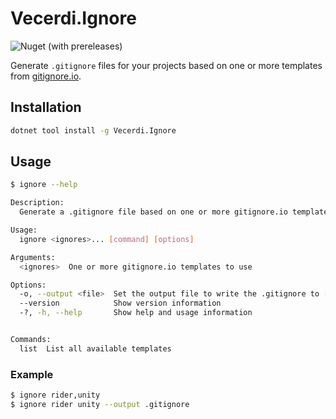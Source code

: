 # Vecerdi.Ignore

![Nuget (with prereleases)](https://img.shields.io/nuget/vpre/Vecerdi.Ignore)


Generate `.gitignore` files for your projects based on one or more templates from [gitignore.io](https://gitignore.io).

## Installation

```bash
dotnet tool install -g Vecerdi.Ignore
```

## Usage

```bash
$ ignore --help

Description:
  Generate a .gitignore file based on one or more gitignore.io templates

Usage:
  ignore <ignores>... [command] [options]

Arguments:
  <ignores>  One or more gitignore.io templates to use

Options:
  -o, --output <file>  Set the output file to write the .gitignore to [default: .gitignore]
  --version            Show version information
  -?, -h, --help       Show help and usage information


Commands:
  list  List all available templates
```

### Example
```bash
$ ignore rider,unity
$ ignore rider unity --output .gitignore
```
